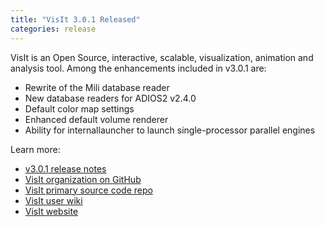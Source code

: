 ```yaml
---
title: "VisIt 3.0.1 Released"
categories: release
---
```


VisIt is an Open Source, interactive, scalable, visualization, animation and analysis tool. Among the enhancements included in v3.0.1 are:
- Rewrite of the Mili database reader
- New database readers for ADIOS2 v2.4.0
- Default color map settings
- Enhanced default volume renderer
- Ability for internallauncher to launch single-processor parallel engines

Learn more:
- [v3.0.1 release notes](https://wci.llnl.gov/simulation/computer-codes/visit/releases/release-notes-3.0.1)
- [VisIt organization on GitHub](https://github.com/visit-dav)
- [VisIt primary source code repo](https://github.com/visit-dav/visit)
- [VisIt user wiki](https://www.visitusers.org/index.php?title=Main_Page)
- [VisIt website](https://wci.llnl.gov/simulation/computer-codes/visit)
